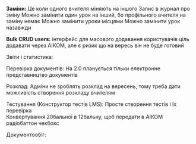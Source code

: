 **Заміни:**
Це коли одного вчителя міняють на іншого
Запис в журнал про зміну
Можно замінити один урок на інший, бо профільного вчителя на заміну немає
Можно замінити уроки місцями
Можно замінити урок назавжди

**Bulk CRUD users:**
інтерфейс для масового додавання користувачів
ціль додавати через АІКОМ, але є ризик що на вересь він не буде готовий

Звіти і статистика:

Перевірка документів:
На 2.0 планується тільки електронне представництво документів

Розклад:
Адміни не зроблять розклад на вересень, тому треба дати можливість створення розкладу вчителям

Тестування (Конструктор тестів LMS):
Просте створення тестів і їх перевірка  
Конвертування 20бальної в 12бальну, щоб передати в АІКОМ
радіобаттон
чекбокс

Документообіг:
